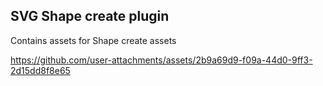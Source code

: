 ## SVG Shape create plugin

Contains assets for Shape create assets


https://github.com/user-attachments/assets/2b9a69d9-f09a-44d0-9ff3-2d15dd8f8e65

